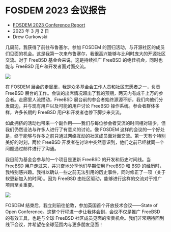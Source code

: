 # FOSDEM 2023 会议报告

- [FOSDEM 2023 Conference Report](https://freebsdfoundation.org/blog/fosdem-2023-conference-report/)
- 2023 年 3 月 2 日
- Drew Gurkowski 

几周前，我获得了前往布鲁塞尔，参加 FOSDEM 的回归活动，与开源社区的成员们见面的机会。这是我第一次来布鲁塞尔，我很高兴能够与比利时庞大的开源社区交流。对于 FreeBSD 基金会来说，这是持续推广 FreeBSD 的绝佳机会，同时也能与 FreeBSD 用户和开发者面对面交流。

![](https://freebsdfoundation.org/wp-content/uploads/2023/02/IMG_4653-1024x995.png)

在 FOSDEM 展会的走廊里，我是众多基金会工作人员和社区志愿者之一，负责 FreeBSD 展台的工作。会议的出席情况超出了我的预期，两天内有成千上万的参会者。走廊里人流攒动，FreeBSD 展台前的参会者始终源源不断，我们向他们分发周边，并与现有用户以及可能的用户讨论 FreeBSD 操作系统。参会者群体多样，许多长期的 FreeBSD 用户和开发者也停下脚步来交流。

如此拥挤的活动也带来一个副作用——我们与每位参会者交流的时间相对较少，但我们仍然设法与许多人进行了有意义的讨论。像 FOSDEM 这样的会议的一个好处是，终于能够与许多之前只通过网络互动的社区成员面对面交流。第一天有个特别美好的时刻，两位 FreeBSD 开发者在讨论中突然意识到，他们之前已经就同一个问题通过邮件进行了沟通。

我目前为基金会参与的一个项目是更新 FreeBSD 的开发和历史时间线。当 FreeBSD 用户走过来，并兴奋地分享他们早期使用 FreeBSD 和 BSD 的经历时，我特别感兴趣。我得以确认一些之前无法引用的历史事件，同时修正了一项（关于软更新加入的时间）。因为 FreeBSD 由社区驱动，能够进行这样的交流对于推广项目至关重要。

![](https://freebsdfoundation.org/wp-content/uploads/2023/02/IMG_4654-2-768x1024.png)

FOSDEM 结束后，我立刻前往伦敦，参加英国首个开放技术会议——State of Open Conference。这整个行程进一步让我体会到，会议不仅是推广 FreeBSD 的有效工具，也是与全球 FreeBSD 社区成员见面的宝贵机会。我们非常期待回到线下会议，并希望在全球范围内与更多朋友见面！

